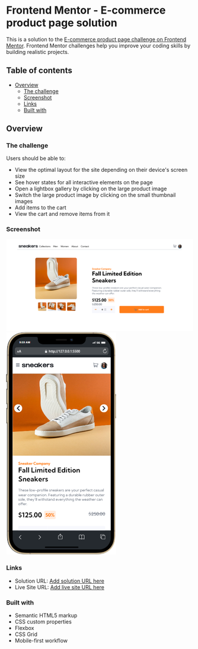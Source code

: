 # Frontend Mentor - E-commerce product page solution

This is a solution to the [E-commerce product page challenge on Frontend Mentor](https://www.frontendmentor.io/challenges/ecommerce-product-page-UPsZ9MJp6). Frontend Mentor challenges help you improve your coding skills by building realistic projects.

## Table of contents

- [Overview](#overview)
  - [The challenge](#the-challenge)
  - [Screenshot](#screenshot)
  - [Links](#links)
  - [Built with](#built-with)

## Overview

### The challenge

Users should be able to:

- View the optimal layout for the site depending on their device's screen size
- See hover states for all interactive elements on the page
- Open a lightbox gallery by clicking on the large product image
- Switch the large product image by clicking on the small thumbnail images
- Add items to the cart
- View the cart and remove items from it

### Screenshot

![](images/desktop.png)
![](images/mobile.png)





### Links

- Solution URL: [Add solution URL here](https://github.com/AhmNice/ecommerce-product-page-main)
- Live Site URL: [Add live site URL here](https://ahmnice.github.io/ecommerce-product-page-main/)



### Built with

- Semantic HTML5 markup
- CSS custom properties
- Flexbox
- CSS Grid
- Mobile-first workflow
